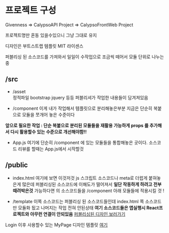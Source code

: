 # **프로젝트 구성**

Givenness 
 => CalypsoAPI Project
 => CalypsoFrontWeb Project

프로젝트명만 혼동 있을수있으니 그냥 그대로 유지

디자인은 부트스트랩 템플릿  MIT 라이센스

퍼블리싱 된 소스코드를 가져와서 일일이 수작업으로 조금씩 떼어서 모듈 단위로 나누는중 

## /src

-  /asset   
 정적파일  bootstrap jquery 등등 퍼블리셔가 작업한 내용들이 담겨져있음 

- /component
이게 내가 작업해서 템플릿으로 분리해놓은부분 
지금은 단순히 복붙으로 모듈을 쪼개어 놓은 수준이다 

****앞으로 필요한 작업** : 단순 복붙으로 분리된 모듈들을 재활용 가능하게 props 를 추가해서 
다시 활용할수 있는 수준으로 개선해야함!!**

- App.js 
 여기에 단순히 /component 에 있는 모듈들을 통합해놓은 곳이다.
 소스코드 리뷰를 할때는 App.js에서 시작할것 


## /public

- index.html 
여기에 보면 이것저것 js 스크립트 소스코드나 meta로 더럽게 붙혀놓은게 많은데
퍼블리싱된 소스코드에 이해도가 떨어져서 **일단 작동하게 하려고 전부 때려박은것** 
가능하다면  <script></script> 의 소스코드들을 /component 아래 모듈들에 적용시킬 것 !

- /template
이쪽 소스코드는 퍼블리싱 된 소스코드들인데 index.html 쪽 소스코드만 모듈화 됬고
나머지는 작업 전혀 안된상태
**여기 소스코드들은 앱실행시 React프로젝트와 아무런 연결이 안되있음**
[퍼블리싱된 디자인 보러가기](https://w3layouts.com/best-pets-animals-category-bootstrap-responsive-web-template/)  



Login 이후 사용할수 있는 MyPage 디자인 템플릿 
[여기](https://www.creative-tim.com/product/light-bootstrap-dashboard-react)


